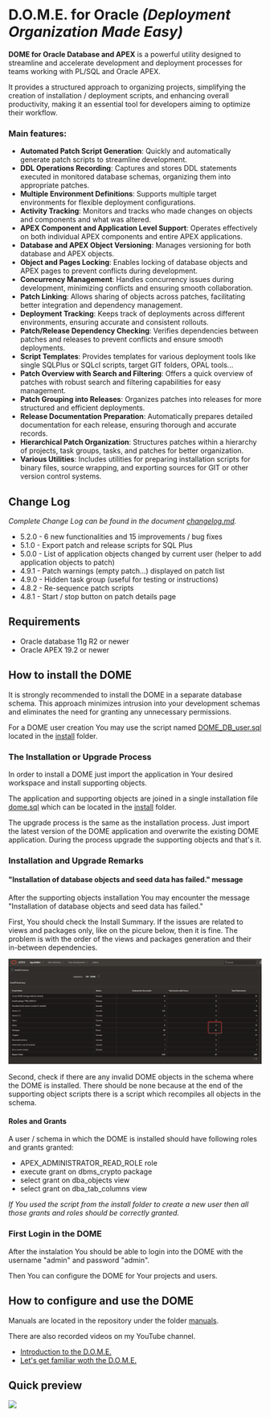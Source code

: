 # D.O.M.E. for Oracle *(Deployment Organization Made Easy)*

**DOME for Oracle Database and APEX** is a powerful utility designed to streamline and accelerate development and deployment processes for teams working with PL/SQL and Oracle APEX.

It provides a structured approach to organizing projects, simplifying the creation of installation / deployment scripts, and enhancing overall productivity, making it an essential tool for developers aiming to optimize their workflow.

### Main features:

- **Automated Patch Script Generation**: Quickly and automatically generate patch scripts to streamline development.
- **DDL Operations Recording**: Captures and stores DDL statements executed in monitored database schemas, organizing them into appropriate patches.
- **Multiple Environment Definitions**: Supports multiple target environments for flexible deployment configurations.
- **Activity Tracking**: Monitors and tracks who made changes on objects and components and what was altered.
- **APEX Component and Application Level Support**: Operates effectively on both individual APEX components and entire APEX applications.
- **Database and APEX Object Versioning**: Manages versioning for both database and APEX objects.
- **Object and Pages Locking**: Enables locking of database objects and APEX pages to prevent conflicts during development.
- **Concurrency Management**: Handles concurrency issues during development, minimizing conflicts and ensuring smooth collaboration.
- **Patch Linking**: Allows sharing of objects across patches, facilitating better integration and dependency management.
- **Deployment Tracking**: Keeps track of deployments across different environments, ensuring accurate and consistent rollouts.
- **Patch/Release Dependency Checking**: Verifies dependencies between patches and releases to prevent conflicts and ensure smooth deployments.
- **Script Templates**: Provides templates for various deployment tools like single SQLPlus or SQLcl scripts, target GIT folders, OPAL tools...
- **Patch Overview with Search and Filtering**: Offers a quick overview of patches with robust search and filtering capabilities for easy management.
- **Patch Grouping into Releases**: Organizes patches into releases for more structured and efficient deployments.
- **Release Documentation Preparation**: Automatically prepares detailed documentation for each release, ensuring thorough and accurate records.
- **Hierarchical Patch Organization**: Structures patches within a hierarchy of projects, task groups, tasks, and patches for better organization.
- **Various Utilities**: Includes utilities for preparing installation scripts for binary files, source wrapping, and exporting sources for GIT or other version control systems.

## Change Log
*Complete Change Log can be found in the document [changelog.md](changelog.md).*
- 5.2.0 - 6 new functionalities and 15 improvements / bug fixes
- 5.1.0 - Export patch and release scripts for SQL Plus 
- 5.0.0 - List of application objects changed by current user (helper to add application objects to patch)
- 4.9.1 - Patch warnings (empty patch...) displayed on patch list
- 4.9.0 - Hidden task group (useful for testing or instructions)
- 4.8.2 - Re-sequence patch scripts
- 4.8.1 - Start / stop button on patch details page

## Requirements
- Oracle database 11g R2 or newer
- Oracle APEX 19.2 or newer

## How to install the DOME
It is strongly recommended to install the DOME in a separate database schema. This approach minimizes intrusion into your development schemas and eliminates the need for granting any unnecessary permissions.

For a DOME user creation You may use the script named [DOME_DB_user.sql](install/DOME_DB_user.sql) located in the [install](install) folder.

### The Installation or Upgrade Process
In order to install a DOME just import the application in Your desired workspace and install supporting objects.

The application and supporting objects are joined in a single installation file [dome.sql](install/dome.sql) which can be located in the [install](install) folder.

The upgrade process is the same as the installation process. Just import the latest version of the DOME application and overwrite the existing DOME application. During the process upgrade the supporting objects and that's it.

### Installation and Upgrade Remarks

#### "Installation of database objects and seed data has failed." message
After the supporting objects installation You may encounter the message "Installation of database objects and seed data has failed."

First, You should check the Install Summary. If the issues are related to views and packages only, like on the picure below, then it is fine. The problem is with the order of the views and packages generation and their in-between dependencies.

![](https://github.com/zorantica/dome/blob/main/Install_Summary.png)

Second, check if there are any invalid DOME objects in the schema where the DOME is installed. There should be none because at the end of the supporting object scripts there is a script which recompiles all objects in the schema.  

#### Roles and Grants
A user / schema in which the DOME is installed should have following roles and grants granted:
- APEX_ADMINISTRATOR_READ_ROLE role
- execute grant on dbms_crypto package
- select grant on dba_objects view
- select grant on dba_tab_columns view

*If You used the script from the install folder to create a new user then all those grants and roles should be correctly granted.*

### First Login in the DOME
After the instalation You should be able to login into the DOME with the username "admin" and password "admin".

Then You can configure the DOME for Your projects and users.

## How to configure and use the DOME
Manuals are located in the repository under the folder [manuals](manuals).

There are also recorded videos on my YouTube channel.

- [Introduction to the D.O.M.E.](https://youtu.be/psi8gW_XSA8)
- [Let's get familiar woth the D.O.M.E.](https://youtu.be/bf6BWGIh9QY)

## Quick preview
![](https://github.com/zorantica/dome/blob/main/preview/preview01.jpg)
